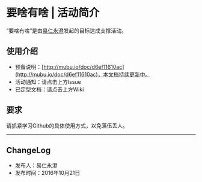 # 要啥有啥 | 活动简介

“要啥有啥”是由[易仁永澄](http://blog.hiddenwangcc.com)发起的目标达成支撑活动。

## 使用介绍

- 预备说明：[http://mubu.io/doc/d6ef11610ac](http://mubu.io/doc/d6ef11610ac)，本文档持续更新中。
- 活动通知：请点击上方Issue
- 已定型文档：请点击上方Wiki

## 要求

请抓紧学习Github的具体使用方式，以免落伍丢人。

----

## ChangeLog

- 发布人：易仁永澄
- 发布时间：2016年10月21日



